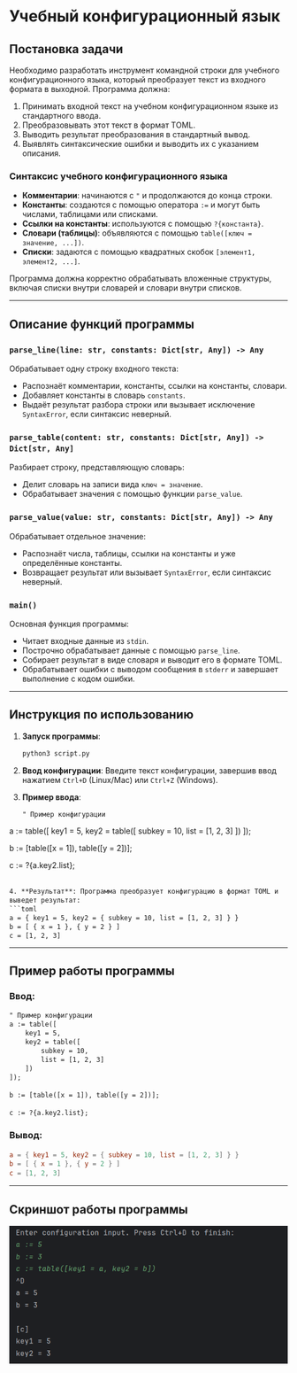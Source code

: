 #  Учебный конфигурационный язык

## Постановка задачи

Необходимо разработать инструмент командной строки для учебного конфигурационного языка, который преобразует текст из входного формата в выходной. Программа должна:

1. Принимать входной текст на учебном конфигурационном языке из стандартного ввода.
2. Преобразовывать этот текст в формат TOML.
3. Выводить результат преобразования в стандартный вывод.
4. Выявлять синтаксические ошибки и выводить их с указанием описания.

### Синтаксис учебного конфигурационного языка

- **Комментарии**: начинаются с `"` и продолжаются до конца строки.
- **Константы**: создаются с помощью оператора `:=` и могут быть числами, таблицами или списками.
- **Ссылки на константы**: используются с помощью `?{константа}`.
- **Словари (таблицы)**: объявляются с помощью `table([ключ = значение, ...])`.
- **Списки**: задаются с помощью квадратных скобок `[элемент1, элемент2, ...]`.

Программа должна корректно обрабатывать вложенные структуры, включая списки внутри словарей и словари внутри списков.

---

## Описание функций программы

### `parse_line(line: str, constants: Dict[str, Any]) -> Any`
Обрабатывает одну строку входного текста:
- Распознаёт комментарии, константы, ссылки на константы, словари.
- Добавляет константы в словарь `constants`.
- Выдаёт результат разбора строки или вызывает исключение `SyntaxError`, если синтаксис неверный.

### `parse_table(content: str, constants: Dict[str, Any]) -> Dict[str, Any]`
Разбирает строку, представляющую словарь:
- Делит словарь на записи вида `ключ = значение`.
- Обрабатывает значения с помощью функции `parse_value`.

### `parse_value(value: str, constants: Dict[str, Any]) -> Any`
Обрабатывает отдельное значение:
- Распознаёт числа, таблицы, ссылки на константы и уже определённые константы.
- Возвращает результат или вызывает `SyntaxError`, если синтаксис неверный.

### `main()`
Основная функция программы:
- Читает входные данные из `stdin`.
- Построчно обрабатывает данные с помощью `parse_line`.
- Собирает результат в виде словаря и выводит его в формате TOML.
- Обрабатывает ошибки с выводом сообщения в `stderr` и завершает выполнение с кодом ошибки.

---

## Инструкция по использованию

1. **Запуск программы**:
   ```bash
   python3 script.py
   ```

2. **Ввод конфигурации**:
   Введите текст конфигурации, завершив ввод нажатием `Ctrl+D` (Linux/Mac) или `Ctrl+Z` (Windows).

3. **Пример ввода**:
   ```plaintext
   " Пример конфигурации
a := table([
    key1 = 5,
    key2 = table([
        subkey = 10,
        list = [1, 2, 3]
    ])
]);

b := [table([x = 1]), table([y = 2])];

c := ?{a.key2.list};
   ```

4. **Результат**: Программа преобразует конфигурацию в формат TOML и выведет результат:
   ```toml
a = { key1 = 5, key2 = { subkey = 10, list = [1, 2, 3] } }
b = [ { x = 1 }, { y = 2 } ]
c = [1, 2, 3]
   ```

---

## Пример работы программы

### Ввод:
```plaintext
" Пример конфигурации
a := table([
    key1 = 5,
    key2 = table([
        subkey = 10,
        list = [1, 2, 3]
    ])
]);

b := [table([x = 1]), table([y = 2])];

c := ?{a.key2.list};
```

### Вывод:
```toml
a = { key1 = 5, key2 = { subkey = 10, list = [1, 2, 3] } }
b = [ { x = 1 }, { y = 2 } ]
c = [1, 2, 3]
```

---

## Скриншот работы программы

![img.png](img.png)
